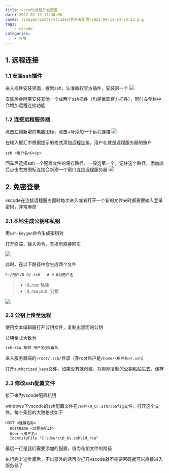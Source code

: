 ```yaml
---
title: vscode远程开发配置
date: 2022-02-19 17:30:06
cover: /images/posts/vscode远程开发配置/2022-09-11-14-39-23.png
tags:
    - vscode
categories:
    - 环境
---
```


## 1. 远程连接

### 1.1 安装ssh插件

进入插件安装界面，搜索ssh，认准微软官方插件，安装第一个
![](/images/posts/vscode远程开发配置/2022-09-11-14-39-44.png)

安装后会附带安装其他一个或两个ssh插件（均是微软官方插件），同时左侧栏中会增加远程连接功能

### 1.2 连接远程服务器
点击左侧新增的电脑图标，点击+号添加一个远程连接
![](/images/posts/vscode远程开发配置/2022-09-11-14-39-53.png)

在输入框汇中根据提示的格式添加远程连接，用户名就是远程服务器的账户
```shell
ssh <用户名>@<ip>
```
回车后选择ssh一个配置文件的保存路径，一般选第一个，记住这个路径，添加成后点击右方图标连接会新建一个窗口连接远程服务器
![](/images/posts/vscode远程开发配置/2022-09-11-14-40-04.png)


## 2. 免密登录

vscode在连接远程服务器时每次进入或者打开一个新的文件夹时都需要输入登录密码，非常麻烦

### 2.1 本地生成公钥和私钥

用`ssh-keygen`命令生成密钥对

打开终端，输入命令，有提示直接回车

![](/images/posts/vscode远程开发配置/2022-09-11-14-40-14.png)

此时，在以下路径中会生成两个文件

```
C:/用户/O_O/.ssh   # O_O为用户名
```

> - id_rsa: 私钥
> - id_rsa.pub: 公钥

![](/images/posts/vscode远程开发配置/2022-09-11-14-41-03.png)

### 2.2 公钥上传至远程

使用文本编辑器打开公钥文件，复制出里面的公钥

公钥格式大致为

```txt
ssh-rsa 秘钥 用户名@设备名
```

进入服务器端的`/root/.ssh/`目录（非root账户是`/home/<用户名>/.ssh`）

打开`authorized_keys`文件，如果没有就创建，将刚刚复制的公钥粘贴进去，保存


### 2.3 修改ssh配置文件

接下来为vscode配置私钥

windows下vscode的ssh配置文件在`/用户/O_O/.ssh/config`文件，打开这个文件。每个条目的大致格式如下

```txt> 
HOST <连接名称>
  HostName <远程主机IP>
  User <用户名>
  IdentityFile "C:\Users\O_O\.ssh\id_rsa"
```

最后一行是我们需要添加的配置，值为私钥文件的路径

执行完上述步骤后，不出意外的话再次打开vscode就不需要密码就可以直接进入服务器了
